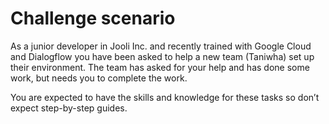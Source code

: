 # Challenge scenario

As a junior developer in Jooli Inc. and recently trained with Google Cloud and Dialogflow you have been asked to help a new team (Taniwha) set up their environment. The team has asked for your help and has done some work, but needs you to complete the work.

You are expected to have the skills and knowledge for these tasks so don’t expect step-by-step guides.